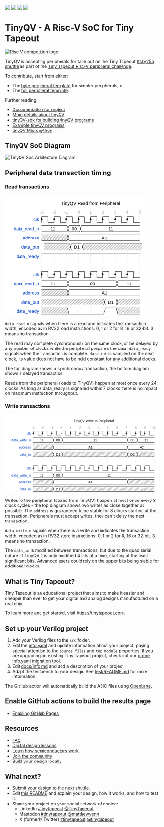 ![](../../workflows/gds/badge.svg) ![](../../workflows/docs/badge.svg) ![](../../workflows/test/badge.svg) ![](../../workflows/fpga/badge.svg)

# TinyQV - A Risc-V SoC for Tiny Tapeout

![Risc-V competition logo](docs/riscv_compo.jpg)

TinyQV is accepting peripherals for tape out on the Tiny Tapeout [ttsky25a shuttle](https://app.tinytapeout.com/shuttles/ttsky25a) as part of the [Tiny Tapeout Risc-V peripheral challenge](https://tinytapeout.com/competitions/risc-v-peripheral/).

To contribute, start from either:
- The [byte peripheral template](https://github.com/TinyTapeout/tinyqv-byte-peripheral-template) for simpler peripherals, or
- The [full peripheral template](https://github.com/TinyTapeout/tinyqv-full-peripheral-template).

Further reading:
- [Documentation for project](docs/info.md)
- [More details about tinyQV](https://github.com/MichaelBell/tinyQV/tree/ttsky25a)
- [tinyQV-sdk for building tinyQV programs](https://github.com/MichaelBell/tinyQV-sdk)
- [Example tinyQV programs](https://github.com/MichaelBell/tinyQV-projects)
- [tinyQV Micropython](https://github.com/MichaelBell/micropython/tree/tinyqv-sky25a)

## TinyQV SoC Diagram

![TinyQV Soc Arhitecture Diagram](docs/architecture.png)

## Peripheral data transaction timing

### Read transactions

![Read transaction diagram](docs/wavedrom/read_txn.png)

`data_read_n` signals when there is a read and indicates the transaction width, encoded as in RV32 load instructions: 0, 1 or 2 for 8, 16 or 32-bit.  3 means no transaction.

The read may complete synchronously on the same clock, or be delayed by any number of clocks while the peripheral prepares the data.  `data_ready` signals when the transaction is complete.  `data_out` is sampled on the next clock, its value does not have to be held constant for any additional clocks.

The top diagram shows a synchronous transaction, the bottom diagram shows a delayed transaction.

Reads from the peripheral (loads to TinyQV) happen at most once every 24 clocks.  As long as data_ready is signalled within 7 clocks there is no impact on maximum instruction throughput.

### Write transactions

![Write transaction diagram](docs/wavedrom/write_txn.png)

Writes to the peripheral (stores from TinyQV) happen at most once every 8 clock cycles - the top diagram shows two writes as close together as possible.  The `address` is guaranteed to be stable for 8 clocks starting at the transaction.  Peripherals must accept writes, they can't delay the next transaction.

`data_write_n` signals when there is a write and indicates the transaction width, encoded as in RV32 store instructions: 0, 1 or 2 for 8, 16 or 32-bit.  3 means no transaction.

The `data_in` is modified between transactions, but due to the quad serial nature of TinyQV it is only modified 4 bits at a time, starting at the least significant bits.  Advanced users could rely on the upper bits being stable for additional clocks.

## What is Tiny Tapeout?

Tiny Tapeout is an educational project that aims to make it easier and cheaper than ever to get your digital and analog designs manufactured on a real chip.

To learn more and get started, visit https://tinytapeout.com.

## Set up your Verilog project

1. Add your Verilog files to the `src` folder.
2. Edit the [info.yaml](info.yaml) and update information about your project, paying special attention to the `source_files` and `top_module` properties. If you are upgrading an existing Tiny Tapeout project, check out our [online info.yaml migration tool](https://tinytapeout.github.io/tt-yaml-upgrade-tool/).
3. Edit [docs/info.md](docs/info.md) and add a description of your project.
4. Adapt the testbench to your design. See [test/README.md](test/README.md) for more information.

The GitHub action will automatically build the ASIC files using [OpenLane](https://www.zerotoasiccourse.com/terminology/openlane/).

## Enable GitHub actions to build the results page

- [Enabling GitHub Pages](https://tinytapeout.com/faq/#my-github-action-is-failing-on-the-pages-part)

## Resources

- [FAQ](https://tinytapeout.com/faq/)
- [Digital design lessons](https://tinytapeout.com/digital_design/)
- [Learn how semiconductors work](https://tinytapeout.com/siliwiz/)
- [Join the community](https://tinytapeout.com/discord)
- [Build your design locally](https://www.tinytapeout.com/guides/local-hardening/)

## What next?

- [Submit your design to the next shuttle](https://app.tinytapeout.com/).
- Edit [this README](README.md) and explain your design, how it works, and how to test it.
- Share your project on your social network of choice:
  - LinkedIn [#tinytapeout](https://www.linkedin.com/search/results/content/?keywords=%23tinytapeout) [@TinyTapeout](https://www.linkedin.com/company/100708654/)
  - Mastodon [#tinytapeout](https://chaos.social/tags/tinytapeout) [@matthewvenn](https://chaos.social/@matthewvenn)
  - X (formerly Twitter) [#tinytapeout](https://twitter.com/hashtag/tinytapeout) [@tinytapeout](https://twitter.com/tinytapeout)

